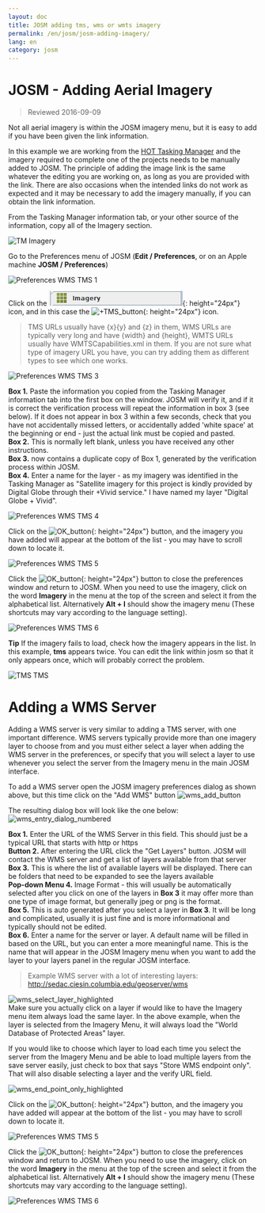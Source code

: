 ```yaml
---
layout: doc
title: JOSM adding tms, wms or wmts imagery
permalink: /en/josm/josm-adding-imagery/
lang: en
category: josm
---
```


JOSM - Adding Aerial Imagery
================

> Reviewed 2016-09-09  

Not all aerial imagery is within the JOSM imagery menu, but it is easy to add if you have been given the link information.  

In this example we are working from the [HOT Tasking Manager](http://tasks.hotosm.org/) and the imagery required to complete one of the projects needs to be manually added to JOSM. The principle of adding the image link is the same whatever the editing you are working on, as long as you are provided with the link. There are also occasions when the intended links do not work as expected and it may be necessary to add the imagery manually, if you can obtain the link information.  

From the Tasking Manager information tab, or your other source of the information, copy all of the Imagery section.  

![TM Imagery][]

Go to the Preferences menu of JOSM (**Edit / Preferences**, or on an Apple machine **JOSM / Preferences**)  

![Preferences WMS TMS 1][]

Click on the ![WMS_TMS_button][]{: height="24px"} icon, and in this case the ![+TMS_button][]{: height="24px"} icon.  

> TMS URLs usually have {x}{y} and {z} in them, WMS URLs are typically very long and have {width} and {height}, WMTS URLs usually have WMTSCapabilities.xml in them. If you are not sure what type of imagery URL you have, you can try adding them as different types to see which one works.  

![Preferences WMS TMS 3][]

**Box 1.** Paste the information you copied from the Tasking Manager information tab into the first box on the window. JOSM will verify it, and if it is correct the verification process will repeat the information in box 3 (see below). If it does not appear in box 3 within a few seconds, check that you have not accidentally missed letters, or accidentally added 'white space' at the beginning or end - just the actual link must be copied and pasted.  
**Box 2.** This is normally left blank, unless you have received any other instructions.  
**Box 3.** now contains a duplicate copy of Box 1, generated by the verification process within JOSM.  
**Box 4.** Enter a name for the layer - as my imagery was identified in the Tasking Manager as "Satellite imagery for this project is kindly provided by Digital Globe through their +Vivid service." I have named my layer "Digital Globe + Vivid".  

![Preferences WMS TMS 4][]

Click on the ![OK_button][]{: height="24px"} button, and the imagery you have added will appear at the bottom of the list - you may have to scroll down to locate it.  

![Preferences WMS TMS 5][]

Click the ![OK_button][]{: height="24px"} button to close the preferences window and return to JOSM. When you need to use the imagery, click on the word **Imagery** in the menu at the top of the screen and select it from the alphabetical list. Alternatively **Alt + I** should show the imagery menu (These shortcuts may vary according to the language setting).  

![Preferences WMS TMS 6][]

**Tip** If the imagery fails to load, check how the imagery appears in the list. In this example, **tms** appears twice. You can edit the link within josm so that it only appears once, which will probably correct the problem.

![TMS TMS][]

Adding a WMS Server
===========

Adding a WMS server is very similar to adding a TMS server, with one important difference. WMS servers typically provide more than one imagery layer to choose from and you must either select a layer when adding the WMS server in the preferences, or specify that you will select a layer to use whenever you select the server from the Imagery menu in the main JOSM interface.

To add a WMS server open the JOSM imagery preferences dialog as shown above, but this time click on the "Add WMS" button ![wms_add_button][]

The resulting dialog box will look like the one below:
![wms_entry_dialog_numbered][]

**Box 1.** Enter the URL of the WMS Server in this field. This should just be a typical URL that starts with http or https  
**Button 2.** After entering the URL click the "Get Layers" button. JOSM will contact the WMS server and get a list of layers available from that server  
**Box 3.** This is where the list of available layers will be displayed. There can be folders that need to be expanded to see the layers available  
**Pop-down Menu 4.** Image Format - this will usually be automatically selected after you click on one of the layers in **Box 3** it may offer more than one type of image format, but generally jpeg or png is the format.  
**Box 5.** This is auto generated after you select a layer in **Box 3**. It will be long and complicated, usually it is just fine and is more informational and typically should not be edited.  
**Box 6.** Enter a name for the server or layer. A default name will be filled in based on the URL, but you can enter a more meaningful name. This is the name that will appear in the JOSM Imagery menu when you want to add the layer to your layers panel in the regular JOSM interface.  

> Example WMS server with a lot of interesting layers: http://sedac.ciesin.columbia.edu/geoserver/wms  

![wms_select_layer_highlighted][]  
Make sure you actually click on a layer if would like to have the Imagery menu item always load the same layer. In the above example, when the layer is selected from the Imagery Menu, it will always load the "World Database of Protected Areas" layer.

If you would like to choose which layer to load each time you select the server from the Imagery Menu and be able to load multiple layers from the save server easily, just check to box that says "Store WMS endpoint only". That will also disable selecting a layer and the verify URL field.

![wms_end_point_only_highlighted][]  

Click on the ![OK_button][]{: height="24px"} button, and the imagery you have added will appear at the bottom of the list - you may have to scroll down to locate it.  

![Preferences WMS TMS 5][]

Click the ![OK_button][]{: height="24px"} button to close the preferences window and return to JOSM. When you need to use the imagery, click on the word **Imagery** in the menu at the top of the screen and select it from the alphabetical list. Alternatively **Alt + I** should show the imagery menu (These shortcuts may vary according to the language setting).  

![Preferences WMS TMS 6][]

[Preferences WMS TMS 1]: /images/josm/JOSM_TMS_1.png
[TM Imagery]: /images/josm/JOSM_TMS_2.png
[WMS_TMS_button]: /images/josm/josm_preferences-wms-tms.png
[+TMS_button]: /images/josm/+TMS.png
[OK_button]: /images/josm/josm_OK_button.png
[Preferences WMS TMS 3]: /images/josm/JOSM_TMS_3.png
[Preferences WMS TMS 4]: /images/josm/JOSM_TMS_4.png
[Preferences WMS TMS 5]: /images/josm/JOSM_TMS_5.png
[Preferences WMS TMS 6]: /images/josm/JOSM_TMS_6.png
[TMS TMS]: /images/josm/JOSM_TMS_TMS.png
[wms_add_button]: /images/josm/wms_add_button.jpg
[wms_select_layer_highlight]: /images/josm/wms_select_layer_highlight.jpg
[wms_entry_dialog_numbered]: /images/josm/wms_entry_dialog_numbered.jpg
[wms_end_point_only_highlighted]: /images/josm/wms_end_point_only_highlighted.jpg
[wms_select_layer_highlighted]: /images/josm/wms_select_layer_highlighted.jpg
